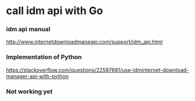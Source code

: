 # call idm api with Go

### idm api manual
http://www.internetdownloadmanager.com/support/idm_api.html

### Implementation of Python
https://stackoverflow.com/questions/22587681/use-idminternet-download-manager-api-with-python

### Not working yet